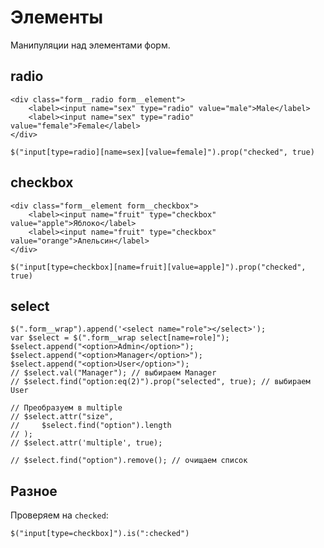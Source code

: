 # Элементы
Манипуляции над элементами форм.

## radio

    <div class="form__radio form__element">
        <label><input name="sex" type="radio" value="male">Male</label>
        <label><input name="sex" type="radio" value="female">Female</label>
    </div>

    $("input[type=radio][name=sex][value=female]").prop("checked", true)

## checkbox

    <div class="form__element form__checkbox">
        <label><input name="fruit" type="checkbox" value="apple">Яблоко</label>
        <label><input name="fruit" type="checkbox" value="orange">Апельсин</label>
    </div>

    $("input[type=checkbox][name=fruit][value=apple]").prop("checked", true)

## select

    $(".form__wrap").append('<select name="role"></select>');
    var $select = $(".form__wrap select[name=role]");
    $select.append("<option>Admin</option>");
    $select.append("<option>Manager</option>");
    $select.append("<option>User</option>");
    // $select.val("Manager"); // выбираем Manager
    // $select.find("option:eq(2)").prop("selected", true); // выбираем User

    // Преобразуем в multiple
    // $select.attr("size",
    //     $select.find("option").length
    // );
    // $select.attr('multiple', true);

    // $select.find("option").remove(); // очищаем список

## Разное
Проверяем на `checked`:

    $("input[type=checkbox]").is(":checked")
